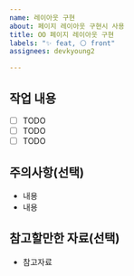 ```yaml
---
name: 레이아웃 구현
about: 페이지 레이아웃 구현시 사용
title: OO 페이지 레이아웃 구현
labels: "✨ feat, ⚪ front"
assignees: devkyoung2

---
```


## 작업 내용

- [ ] TODO
- [ ] TODO
- [ ] TODO

## 주의사항(선택)

<!-- 해당 내용이 없으면 삭제해주세요 -->

- 내용
- 내용

## 참고할만한 자료(선택)

<!-- 해당 내용이 없으면 삭제해주세요 -->

- 참고자료
